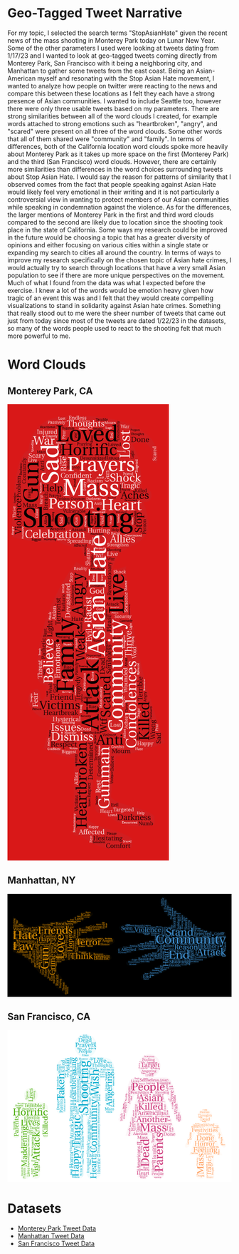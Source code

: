 # Geo-Tagged Tweet Narrative

<p>For my topic, I selected the search terms "StopAsianHate" given the recent news of the mass shooting in 
Monterey Park today on Lunar New Year. Some of the other parameters I used were looking at tweets
dating from 1/17/23 and I wanted to look at geo-tagged tweets coming directly from Monterey Park,
San Francisco with it being a neighboring city, and Manhattan to gather some tweets from the east
coast. Being an Asian-American myself and resonating with the Stop Asian Hate movement, I wanted to 
analyze how people on twitter were reacting to the news and compare this between these locations as 
I felt they each have a strong presence of Asian communities. I wanted to include Seattle too, 
however there were only three usable tweets based on my parameters. There are strong similarities 
between all of the word clouds I created, for example words attached to strong emotions such as 
"heartbroken", "angry", and "scared" were present on all three of the word clouds. Some other words 
that all of them shared were "community" and "family". In terms of differences, both of the 
California location word clouds spoke more heavily about Monterey Park as it takes up more space 
on the first (Monterey Park) and the third (San Francisco) word clouds. However, there are certainly
more similarities than differences in the word choices surrounding tweets about Stop Asian Hate. 
I would say the reason for patterns of similarity that I observed comes from the fact that people
speaking against Asian Hate would likely feel very emotional in their writing and it is not particularly 
a controversial view in wanting to protect members of our Asian communities while speaking in condemnation
against the violence. As for the differences, the larger mentions of Monterey Park in the first and third
word clouds compared to the second are likely due to location since the shooting took place in the 
state of California. Some ways my research could be improved in the future would be choosing a topic
that has a greater diversity of opinions and either focusing on various cities within a single state 
or expanding my search to cities all around the country. In terms of ways to improve my research 
specifically on the chosen topic of Asian hate crimes, I would actually try to search through locations
that have a very small Asian population to see if there are more unique perspectives on the movement. 
Much of what I found from the data was what I expected before the exercise. I knew a lot of the words 
would be emotion heavy given how tragic of an event this was and I felt that they would create 
compelling visualizations to stand in solidarity against Asian hate crimes. Something that really stood
out to me were the sheer number of tweets that came out just from today since most of the tweets are 
dated 1/22/23 in the datasets, so many of the words people used to react to the shooting felt that 
much more powerful to me.</p>

# Word Clouds

## Monterey Park, CA

![wordcloud-1](/img/wordcloud-1.png?raw=true)

## Manhattan, NY

![wordcloud-2](/img/wordcloud-2.png?raw=true)

## San Francisco, CA

![wordcloud-3](/img/wordcloud-3.png?raw=true)

# Datasets
* [Monterey Park Tweet Data][]
* [Manhattan Tweet Data][]
* [San Francisco Tweet Data][]

[Monterey Park Tweet Data]: https://docs.google.com/spreadsheets/d/e/2PACX-1vQpzZF_uNBhnATbI1FhpyQ4llVOlMihdqZrAMjjeyS-VDns62QQ6W76oIcXkSTlEF0bTFDe5jAqlI4e/pub?gid=341426396&single=true&output=csv
[Manhattan Tweet Data]: https://docs.google.com/spreadsheets/d/e/2PACX-1vRGSUwGPlLxFS6__U2Yqs5qsZI3uftjFuD8gxOKkITeF0qosaiaAGeWsxqvOqXcOL6amx5RxPMWHzXA/pub?gid=444410230&single=true&output=csv
[San Francisco Tweet Data]: https://docs.google.com/spreadsheets/d/e/2PACX-1vRH6lWNcmtHHtIPpzZP26mkLC0e1_-b57SZxU7nRJLOdTFGJD5YTryl9wIjERbQ0wsl2o3Ofk7AwBIt/pub?gid=533456745&single=true&output=csv

